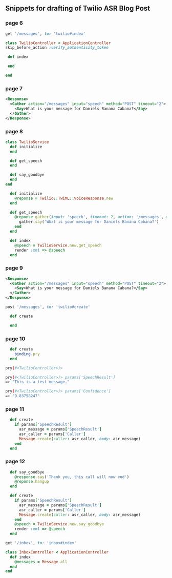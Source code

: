 ## Snippets for drafting of Twilio ASR Blog Post


### page 6

```ruby
get '/messages', to: 'twilio#index'
```

```ruby
class TwilioController < ApplicationController
skip_before_action :verify_authenticity_token

 def index

 end

end
```


### page 7

```xml
<Response>
  <Gather action="/messages" input="speech" method="POST" timeout="2">
    <Say>What is your message for Daniels Banana Cabana?</Say>
  </Gather>
</Response>
```


### page 8

```ruby
class TwilioService
  def initialize
  end

  def get_speech
  end

  def say_goodbye
  end
end
```

```ruby
  def initialize
    @reponse = Twilio::TwiML::VoiceResponse.new
  end
```

```ruby
  def get_speech
    @reponse.gather(input: 'speech', timeout: 2, action: '/messages', method: 'POST') do |gather|
      gather.say('What is your message for Daniels Banana Cabana?')
    end
  end
```

```ruby
  def index
    @speech = TwilioService.new.get_speech
    render :xml => @speech
  end
```

### page 9


```xml
<Response>
  <Gather action="/messages" input="speech" method="POST" timeout="2">
    <Say>What is your message for Daniels Banana Cabana?</Say>
  </Gather>
</Response>
```

```ruby
post '/messages', to: 'twilio#create'
```

```ruby
  def create

  end
```

### page 10

```ruby
  def create
    binding.pry
  end
```

```bash
pry(#<TwilioController>)>
```

```bash
pry(#<TwilioController>)> params['SpeechResult']
=> "This is a test message."
```

```bash
pry(#<TwilioController>)> params['Confidence']
=> "0.83758247"
```

### page 11

```ruby
  def create
    if params['SpeechResult']
      asr_message = params['SpeechResult']
      asr_caller = params['Caller']
      Message.create(caller: asr_caller, body: asr_message)
    end
  end
```

### page 12

```ruby
  def say_goodbye
    @response.say('Thank you, this call will now end')
    @reponse.hangup
  end
```

```ruby
  def create
    if params['SpeechResult']
      asr_message = params['SpeechResult']
      asr_caller = params['Caller']
      Message.create(caller: asr_caller, body: asr_message)
    end
    @speech = TwilioService.new.say_goodbye
    render :xml => @speech
  end
```

```ruby
get '/inbox', to: 'inbox#index'
```

```ruby
class InboxController < ApplicationController
  def index
    @messages = Message.all
  end
end
```
